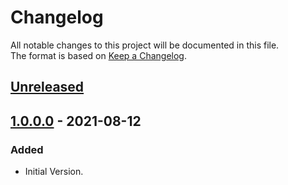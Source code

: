 # Changelog

All notable changes to this project will be documented in this file.  
The format is based on [Keep a Changelog](https://keepachangelog.com/en/1.0.0/).

## [Unreleased]

## [1.0.0.0] - 2021-08-12
### Added
- Initial Version.

[Unreleased]: https://github.com/overdrive1708/MultiCounter
[1.0.0.0]: https://github.com/overdrive1708/MultiCounter/releases/tag/Ver.1.0.0.0